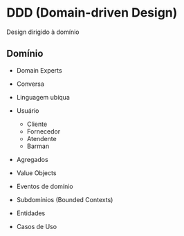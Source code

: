 # DDD (Domain-driven Design)

Design dirigido à domínio

## Domínio

- Domain Experts
 - Conversa
- Linguagem ubíqua 

- Usuário
    - Cliente
    - Fornecedor 
    - Atendente 
    - Barman

- Agregados
- Value Objects 
- Eventos de domínio
- Subdomínios (Bounded Contexts)
- Entidades
- Casos de Uso